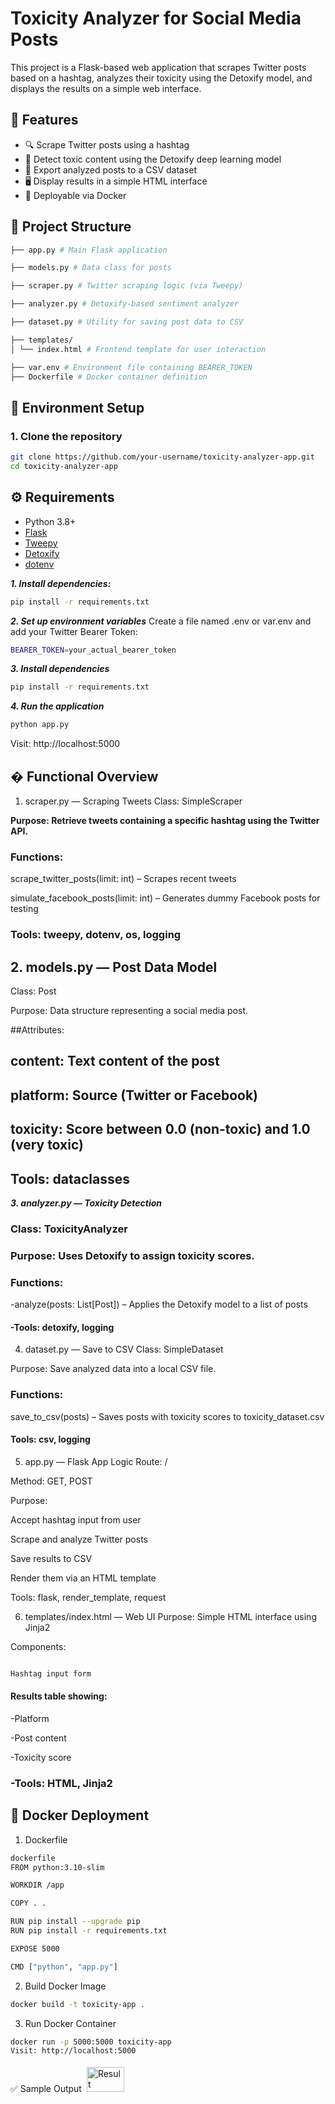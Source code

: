 # Toxicity Analyzer for Social Media Posts

This project is a Flask-based web application that scrapes Twitter posts based on a hashtag, analyzes their toxicity using the Detoxify model, and displays the results on a simple web interface.

## 🌟 Features
- 🔍 Scrape Twitter posts using a hashtag
- 🧠 Detect toxic content using the Detoxify deep learning model
- 📄 Export analyzed posts to a CSV dataset
- 🖥️ Display results in a simple HTML interface
- 🐳 Deployable via Docker

## 📂 Project Structure
```bash
├── app.py # Main Flask application

├── models.py # Data class for posts

├── scraper.py # Twitter scraping logic (via Tweepy)

├── analyzer.py # Detoxify-based sentiment analyzer

├── dataset.py # Utility for saving post data to CSV

├── templates/
│ └── index.html # Frontend template for user interaction

├── var.env # Environment file containing BEARER_TOKEN
├── Dockerfile # Docker container definition
```
## 🔧 Environment Setup

### 1. Clone the repository
```bash
git clone https://github.com/your-username/toxicity-analyzer-app.git
cd toxicity-analyzer-app
```
## ⚙️ Requirements

- Python 3.8+
- [Flask](https://palletsprojects.com/p/flask/)
- [Tweepy](https://www.tweepy.org/)
- [Detoxify](https://github.com/unitaryai/detoxify)
- [dotenv](https://pypi.org/project/python-dotenv/)

***1. Install dependencies:***

```bash
pip install -r requirements.txt
```


***2. Set up environment variables***
Create a file named .env or var.env and add your Twitter Bearer Token:

```bash
BEARER_TOKEN=your_actual_bearer_token
```
***3. Install dependencies***
```bash
pip install -r requirements.txt
```
***4. Run the application***
```bash
python app.py
```
Visit: http://localhost:5000

## � Functional Overview
1. scraper.py — Scraping Tweets
Class: SimpleScraper

**Purpose: Retrieve tweets containing a specific hashtag using the Twitter API.**

### Functions:

scrape_twitter_posts(limit: int) – Scrapes recent tweets

simulate_facebook_posts(limit: int) – Generates dummy Facebook posts for testing

### Tools: tweepy, dotenv, os, logging

## 2. models.py — Post Data Model
Class: Post

Purpose: Data structure representing a social media post.

##Attributes:

## content: Text content of the post

## platform: Source (Twitter or Facebook)

## toxicity: Score between 0.0 (non-toxic) and 1.0 (very toxic)

## Tools: dataclasses

***3. analyzer.py — Toxicity Detection***
### Class: ToxicityAnalyzer

### Purpose: Uses Detoxify to assign toxicity scores.

### Functions:

-analyze(posts: List[Post]) – Applies the Detoxify model to a list of posts

#### -Tools: detoxify, logging

4. dataset.py — Save to CSV
Class: SimpleDataset

Purpose: Save analyzed data into a local CSV file.

### Functions:

save_to_csv(posts) – Saves posts with toxicity scores to toxicity_dataset.csv

#### Tools: csv, logging

5. app.py — Flask App Logic
Route: /

Method: GET, POST

Purpose:

Accept hashtag input from user

Scrape and analyze Twitter posts

Save results to CSV

Render them via an HTML template

Tools: flask, render_template, request

6. templates/index.html — Web UI
Purpose: Simple HTML interface using Jinja2

Components:

```bash

Hashtag input form
```

#### Results table showing:

-Platform

-Post content

-Toxicity score

### -Tools: HTML, Jinja2

## 🐳 Docker Deployment
1. Dockerfile
```bash
dockerfile
FROM python:3.10-slim

WORKDIR /app

COPY . .

RUN pip install --upgrade pip
RUN pip install -r requirements.txt

EXPOSE 5000

CMD ["python", "app.py"]
```
2. Build Docker Image
```bash
docker build -t toxicity-app .
```
3. Run Docker Container
```bash
docker run -p 5000:5000 toxicity-app
Visit: http://localhost:5000
```
✅ Sample Output
<img title="ToxicityScore" alt="Result" src="IMG/test1111.png" width="60" height="40" style="vertical-align:down; margin:4px"/>
